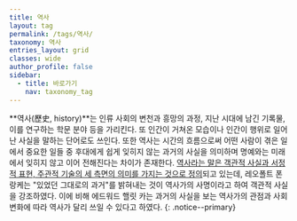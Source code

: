 ```yaml
---
title: 역사
layout: tag
permalink: /tags/역사/
taxonomy: 역사
entries_layout: grid
classes: wide
author_profile: false
sidebar:
  - title: 바로가기
    nav: taxonomy_tag
---
```


**역사(歷史, history)**는 인류 사회의 변천과 흥망의 과정, 지난 시대에 남긴 기록물, 이를 연구하는 학문 분야 등을 가리킨다. 또 인간이 거쳐온 모습이나 인간이 행위로 일어난 사실을 말하는 단어로도 쓰인다. 또한 역사는 시간의 흐름으로써 어떤 사람이 겪은 일에서 중요한 일들 중 후대에게 쉽게 잊히지 않는 과거의 사실을 의미하며 명예와는 미래에서 잊히지 않고 이어 전해진다는 차이가 존재한다. [역사라는 말은 객관적 사실과 서정적 표현, 주관적 기술의 세 측면의 의미를 가지는 것으로 정의](#)되고 있는데, 레오폴트 폰 랑케는 "있었던 그대로의 과거"를 밝혀내는 것이 역사가의 사명이라고 하여 객관적 사실을 강조하였다. 이에 비해 에드워드 핼릿 카는 과거의 사실을 보는 역사가의 관점과 사회 변화에 따라 역사가 달리 쓰일 수 있다고 하였다.
{: .notice--primary}
